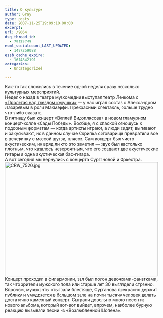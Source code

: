 ```yaml
---
title: О культуре
author: Gray
type: posts
date: 2007-11-25T19:09:10+00:00
excerpt:
url: /9064
dsq_thread_id:
  - 79125748
esml_socialcount_LAST_UPDATED:
  - 1497259088
essb_cache_expire:
  - 1614842191
categories:
  - Uncategorized

---
```








Как-то так сложились в течение одной недели сразу несколько культурных мероприятий.  
Неделю назад в театре музкомедии выступал театр Ленкома с <a href="http://www.lenkom.ru/perfomance.php?item=zatm" target="_blank">&#171;Пролетая над гнездом кукушки&#187;</a> &#8212; у нас играл состав с Александром Лазаревым в роли Макмэрфи. Прекрасный спектакль, больше трудно что-либо сказать.  
В пятницу был концерт &#171;Воплей Видоплясова&#187; в новом гламурном концерт-холле &#171;Сады Победы&#187;. Вообще, я с опаской отношусь к подобным форматам &#8212; когда артисты играют, а люди сидят, выпивают и закусывают, но в данном случае Скрипка сотоварищи превратили все в вечеринку с массой шуток, плясок. Сам концерт был чисто акустическим, но вряд ли кто это заметил &#8212; звук был настолько плотным, что казалось невероятным, что его создают две акустические гитары и одна акустическая бас-гитара.  
А вот сегодня мы вернулись с концерта Сургановой и Оркестра.  
[<img src="https://i1.wp.com/img-fotki.yandex.ru/get/10/gray7400.3a/0_5915_1277859b_L.jpg?resize=500%2C375" width="500" height="375" title="CRW_7520.jpg" alt="CRW_7520.jpg" border="0" data-recalc-dims="1" />][1]  
Концерт проходил в филармонии, зал был полон девочками-фанатками, так что зрители мужского пола или старше лет 30 выглядели странно. Впрочем, музыканты отыграли блестяще, Сурганова прекрасно держит публику и умудряется в большом зале на почти тысячу человек делать достаточно камерный концерт. Сыграли довольно много песен из нового альбома, который вот-вот выйдет, впрочем, наиболее бурную реакцию вызывали песни из &#171;Возлюбленной Шопена&#187;.

 [1]: http://fotki.yandex.ru/users/gray7400/view/22805/